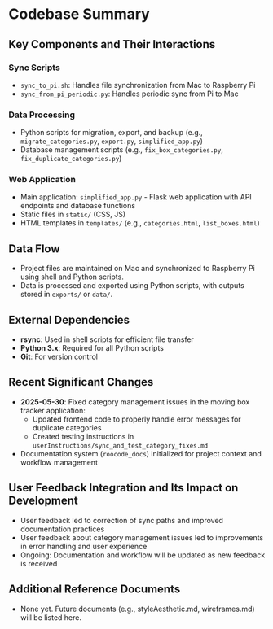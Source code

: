 # Codebase Summary

## Key Components and Their Interactions
### Sync Scripts
- `sync_to_pi.sh`: Handles file synchronization from Mac to Raspberry Pi
- `sync_from_pi_periodic.py`: Handles periodic sync from Pi to Mac

### Data Processing
- Python scripts for migration, export, and backup (e.g., `migrate_categories.py`, `export.py`, `simplified_app.py`)
- Database management scripts (e.g., `fix_box_categories.py`, `fix_duplicate_categories.py`)

### Web Application
- Main application: `simplified_app.py` - Flask web application with API endpoints and database functions
- Static files in `static/` (CSS, JS)
- HTML templates in `templates/` (e.g., `categories.html`, `list_boxes.html`)

## Data Flow
- Project files are maintained on Mac and synchronized to Raspberry Pi using shell and Python scripts.
- Data is processed and exported using Python scripts, with outputs stored in `exports/` or `data/`.

## External Dependencies
- **rsync**: Used in shell scripts for efficient file transfer
- **Python 3.x**: Required for all Python scripts
- **Git**: For version control

## Recent Significant Changes
- **2025-05-30**: Fixed category management issues in the moving box tracker application:
  - Updated frontend code to properly handle error messages for duplicate categories
  - Created testing instructions in `userInstructions/sync_and_test_category_fixes.md`
- Documentation system (`roocode_docs`) initialized for project context and workflow management

## User Feedback Integration and Its Impact on Development
- User feedback led to correction of sync paths and improved documentation practices
- User feedback about category management issues led to improvements in error handling and user experience
- Ongoing: Documentation and workflow will be updated as new feedback is received

## Additional Reference Documents
- None yet. Future documents (e.g., styleAesthetic.md, wireframes.md) will be listed here.
